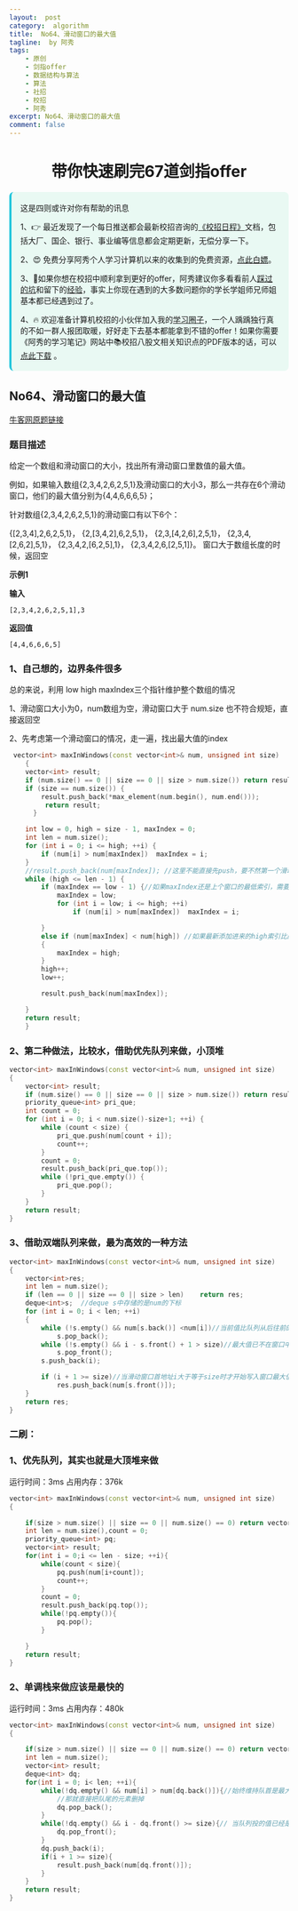 ```yaml
---
layout:  post
category:  algorithm
title:  No64、滑动窗口的最大值
tagline:  by 阿秀
tags:
    - 原创
    - 剑指offer
    - 数据结构与算法
    - 算法
    - 社招
    - 校招
    - 阿秀
excerpt: No64、滑动窗口的最大值
comment: false
---
```


<h1 align="center">带你快速刷完67道剑指offer</h1>

<div style="border-color: #24C6DC;
            background-color: #e9f9f3;         
            margin: 1rem 0;
        padding: .25rem 1rem;
        border-left-width: .3rem;
        border-left-style: solid;
        border-radius: .5rem;
        color: inherit;">
  <p>这是四则或许对你有帮助的讯息</p>
  <p>1、👉 最近发现了一个每日推送都会最新校招咨询的<a style="text-decoration: underline" href="https://flowus.cn/ee50d5eb-3cd5-4f74-880e-95b215dd4ff2" target="_blank">《校招日程》</a>文档，包括大厂、国企、银行、事业编等信息都会定期更新，无偿分享一下。</p>  
  <p>2、😍
    免费分享阿秀个人学习计算机以来的收集到的免费资源，<a style="text-decoration: underline" href="/notes/07-resources/01-free/01-introduce.html" target="_blank">点此白嫖</a>。
  </p>
  <p>3、🚀如果你想在校招中顺利拿到更好的offer，阿秀建议你多看看前人<a style="text-decoration: underline" href="https://www.yuque.com/tuobaaxiu/httmmc/npg1k81zeq4wfpyz" target="_blank">踩过的坑</a>和留下的<a style="text-decoration: underline"  target="_blank" href="https://www.yuque.com/tuobaaxiu/httmmc/gge9ppd0mbu2d3dp">经验</a>，事实上你现在遇到的大多数问题你的学长学姐师兄师姐基本都已经遇到过了。
  </p>
  <p>4、🔥 欢迎准备计算机校招的小伙伴加入我的<a  style="text-decoration: underline" href="https://www.yuque.com/tuobaaxiu/httmmc/xg0otqvc17wfx4u9" target="_blank">学习圈子</a>，一个人踽踽独行真的不如一群人报团取暖，好好走下去基本都能拿到不错的offer！如果你需要《阿秀的学习笔记》网站中📚︎校招八股文相关知识点的PDF版本的话，可以<a style="text-decoration: underline" href="/notes/08-other/02-question.html#_5、如何下载阿秀的学习笔记内容pdf版本" target="_blank">点此下载</a> 。</p>   </div>



## **No64、滑动窗口的最大值**

<font style="font-weight:normal; color:#4169E1;text-decoration:underline;" target="_blank">[牛客网原题链接](https://www.nowcoder.com/practice/1624bc35a45c42c0bc17d17fa0cba788?tpId=13&&tqId=11217&rp=1&ru=/ta/coding-interviews&qru=/ta/coding-interviews/question-ranking)</font>

### **题目描述**

给定一个数组和滑动窗口的大小，找出所有滑动窗口里数值的最大值。

例如，如果输入数组{2,3,4,2,6,2,5,1}及滑动窗口的大小3，那么一共存在6个滑动窗口，他们的最大值分别为{4,4,6,6,6,5}； 

针对数组{2,3,4,2,6,2,5,1}的滑动窗口有以下6个：

 {[2,3,4],2,6,2,5,1}， {2,[3,4,2],6,2,5,1}， {2,3,[4,2,6],2,5,1}， {2,3,4,[2,6,2],5,1}， {2,3,4,2,[6,2,5],1}， {2,3,4,2,6,[2,5,1]}。
窗口大于数组长度的时候，返回空

**示例1**

**输入**

~~~
[2,3,4,2,6,2,5,1],3
~~~
**返回值**

~~~
[4,4,6,6,6,5]
~~~



### **1、自己想的，边界条件很多**

总的来说，利用 low high maxIndex三个指针维护整个数组的情况

1、滑动窗口大小为0，num数组为空，滑动窗口大于 num.size 也不符合规矩，直接返回空

2、先考虑第一个滑动窗口的情况，走一遍，找出最大值的index

~~~cpp
 vector<int> maxInWindows(const vector<int>& num, unsigned int size)
    {
	vector<int> result;
	if (num.size() == 0 || size == 0 || size > num.size()) return result;
	if (size == num.size()) {
        result.push_back(*max_element(num.begin(), num.end())); 
         return result;
      }

	int low = 0, high = size - 1, maxIndex = 0;
	int len = num.size();
	for (int i = 0; i <= high; ++i) {
		if (num[i] > num[maxIndex])  maxIndex = i;
	}
	//result.push_back(num[maxIndex]); //这里不能直接先push，要不然第一个滑动窗口的最大值会push两次
	while (high <= len - 1) {
		if (maxIndex == low - 1) {//如果maxIndex还是上个窗口的最低索引，需要更新
			maxIndex = low;
			for (int i = low; i <= high; ++i)
				if (num[i] > num[maxIndex])  maxIndex = i;

		}
		else if (num[maxIndex] < num[high]) //如果最新添加进来的high索引比原窗口中的所有值都要大，也要更新
		{
			maxIndex = high;
		}
		high++;
		low++;

		result.push_back(num[maxIndex]);

	}
	return result;
    }
~~~



### **2、第二种做法，比较水，借助优先队列来做，小顶堆**

~~~cpp
vector<int> maxInWindows(const vector<int>& num, unsigned int size)
{
	vector<int> result;
	if (num.size() == 0 || size == 0 || size > num.size()) return result;
	priority_queue<int> pri_que;
	int count = 0;
	for (int i = 0; i < num.size()-size+1; ++i) {
		while (count < size) {
			pri_que.push(num[count + i]);
			count++;
		}
		count = 0;
		result.push_back(pri_que.top());
		while (!pri_que.empty()) {
			pri_que.pop();
		}
	}
	return result;
}
~~~



### **3、借助双端队列来做，最为高效的一种方法**

~~~cpp
vector<int> maxInWindows(const vector<int>& num, unsigned int size)
{
    vector<int>res;
    int len = num.size();
    if (len == 0 || size == 0 || size > len)	return res;
    deque<int>s;  //deque s中存储的是num的下标
    for (int i = 0; i < len; ++i)
    {
        while (!s.empty() && num[s.back()] <num[i])//当前值比队列从后往前的大，成为下一个待选值
            s.pop_back();
        while (!s.empty() && i - s.front() + 1 > size)//最大值已不在窗口中
            s.pop_front();
        s.push_back(i);

        if (i + 1 >= size)//当滑动窗口首地址i大于等于size时才开始写入窗口最大值
            res.push_back(num[s.front()]);
    }
    return res;
}
~~~



### **二刷：**

### **1、优先队列，其实也就是大顶堆来做**

运行时间：3ms  占用内存：376k

~~~cpp
vector<int> maxInWindows(const vector<int>& num, unsigned int size)
{

    if(size > num.size() || size == 0 || num.size() == 0) return vector<int>();
    int len = num.size(),count = 0;
    priority_queue<int> pq;
    vector<int> result;
    for(int i = 0;i <= len - size; ++i){
        while(count < size){
            pq.push(num[i+count]);
            count++;
        }
        count = 0;
        result.push_back(pq.top());
        while(!pq.empty()){
            pq.pop();
        }

    }
    return result;
}
~~~



### **2、单调栈来做应该是最快的**

运行时间：3ms  占用内存：480k

~~~cpp
vector<int> maxInWindows(const vector<int>& num, unsigned int size)
{

    if(size > num.size() || size == 0 || num.size() == 0) return vector<int>();
    int len = num.size();
    vector<int> result;
    deque<int> dq;
    for(int i = 0; i< len; ++i){
        while(!dq.empty() && num[i] > num[dq.back()]){//始终维持队首是最大的，如果新元素比队尾大，
            //那就直接把队尾的元素删掉
            dq.pop_back();
        }
        while(!dq.empty() && i - dq.front() >= size){// 当队列投的值已经是上一个窗口中的最大值后
            dq.pop_front();
        }
        dq.push_back(i);
        if(i + 1 >= size){
            result.push_back(num[dq.front()]);
        }
    }
    return result;
}
~~~


<p id = "滑动窗口的最大值"></p>

